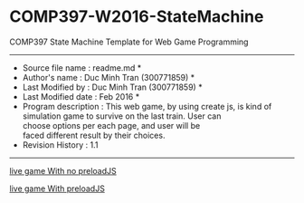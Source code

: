 # COMP397-W2016-StateMachine

COMP397 State Machine Template for Web Game Programming 

 *******************************************************************************
 * Source file name : readme.md                                                *
 * Author's name : Duc Minh Tran (300771859)                                   *
 * Last Modified by : Duc Minh Tran (300771859)                                *
 * Last Modified date : Feb 2016                                               *
 * Program description : This web game, by using create js, is kind of         
                      simulation game to survive on the last train. User can  
                      choose options per each page, and user will be          
                      faced different result by their choices.                
 * Revision History : 1.1                                                      
 *******************************************************************************
 
 [live game With no preloadJS][Live game]

 [live game With  preloadJS][New Live Game]
 
 [Live game]: <http://comp397-assignment1-michael.azurewebsites.net>
[New Live Game]: <http://themidnightmeattrain.azurewebsites.net/>
 
